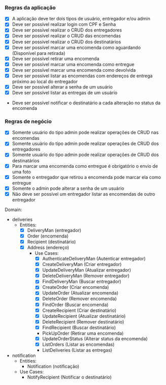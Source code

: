 ### Regras da aplicação

- [x] A aplicação deve ter dois tipos de usuário, entregador e/ou admin
- [x] Deve ser possível realizar login com CPF e Senha
- [x] Deve ser possível realizar o CRUD dos entregadores
- [x] Deve ser possível realizar o CRUD das encomendas
- [x] Deve ser possível realizar o CRUD dos destinatários
- [x] Deve ser possível marcar uma encomenda como aguardando (Disponível para retirada)
- [x] Deve ser possível retirar uma encomenda
- [x] Deve ser possível marcar uma encomenda como entregue
- [x] Deve ser possível marcar uma encomenda como devolvida
- [x] Deve ser possível listar as encomendas com endereços de entrega próximo ao local do entregador
- [x] Deve ser possível alterar a senha de um usuário
- [x] Deve ser possível listar as entregas de um usuário
- Deve ser possível notificar o destinatário a cada alteração no status da encomenda

### Regras de negócio

- [x] Somente usuário do tipo admin pode realizar operações de CRUD nas encomendas
- [x] Somente usuário do tipo admin pode realizar operações de CRUD dos entregadores
- [x] Somente usuário do tipo admin pode realizar operações de CRUD dos destinatários
- [x] Para marcar uma encomenda como entregue é obrigatório o envio de uma foto
- [x] Somente o entregador que retirou a encomenda pode marcar ela como entregue
- [x] Somente o admin pode alterar a senha de um usuário
- [x] Não deve ser possível um entregador listar as encomendas de outro entregador

Domain:
- deliveries
    - Entities:
      - [x] DeliveryMan (entregador)
      - [x] Order (encomenda)
      - [x] Recipient (destinatário)
      - [x] Address (endereço)
        - Use Cases:
          - [x] AuthenticateDeliveryMan (Autenticar entregador)
          - [x] CreateDeliveryMan (Criar entregador)
          - [x] UpdateDeliveryMan (Atualizar entregador)
          - [x] DeleteDeliveryMan (Remover entregador)
          - [x] FindDeliveryMan (Buscar entregador)
          - [x] CreateOrder (Criar encomenda)
          - [x] UpdateOrder (Atualizar encomenda)
          - [x] DeleteOrder (Remover encomenda)
          - [x] FindOrder (Buscar encomenda)
          - [x] CreateRecipient (Criar destinatário)
          - [x] UpdateRecipient (Atualizar destinatário)
          - [x] DeleteRecipient (Remover destinatário)
          - [x] FindRecipient (Buscar destinatário)
          - PickUpOrder (Retirar uma encomenda)
          - [x] UpdateOrderStatus (Alterar status da encomenda)
          - [x] ListOrders (Listar as encomendas)
          - ListDeliveries (Listar as entregas)
- notification
    - Entities:
      - Notification (notificação)
    - Use Cases:
      - NotifyRecipient (Notificar o destinatário)
